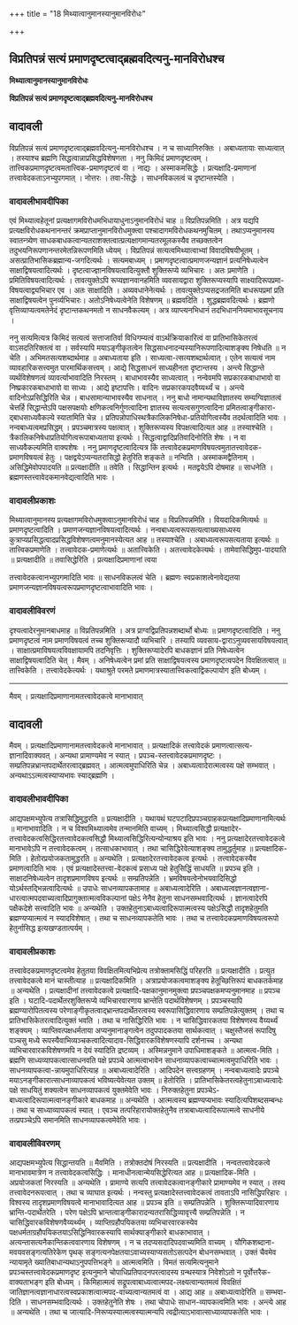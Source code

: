+++
title = "18 मिथ्यात्वानुमानस्यानुमानविरोधः"

+++


## विप्रतिपन्नं सत्यं प्रमाणदृष्टत्वाद्ब्रह्मवदित्यनु-मानविरोधश्च

**मिथ्यात्वानुमानस्यानुमानविरोधः**

**विप्रतिपन्नं सत्यं प्रमाणदृष्टत्वाद्ब्रह्मवदित्यनु-मानविरोधश्च**

## **वादावली**

विप्रतिपन्नं सत्यं प्रमाणदृष्टत्वाद्ब्रह्मवदित्यनु-मानविरोधश्च । न च साध्यानिरुक्तिः । अबाध्यतायाः साध्यत्वात् । तस्याश्च ब्रह्मणि सिद्धत्वान्नाप्रसिद्धविशेषणता । ननु किमिदं प्रमाणदृष्टत्वम् । तात्त्विकप्रमाणदृष्टत्वमतात्त्विक-प्रमाणदृष्टत्वं वा । नाद्यः । अस्माकमसिद्धेः । प्रत्यक्षादि-प्रमाणानां तत्त्वावेदकताऽनभ्युपगमात् । नोत्तरः । तवा-सिद्धेः । साधनविकलत्वं च दृष्टान्तस्येति ।

### **वादावलीभावदीपिका**

एवं मिथ्यात्वहेतूनां प्रत्यक्षागमविरोधमभिधायाधुनाऽनुमानविरोधं चाह ॥ विप्रतिपन्नमिति । अत्र यद्यपि प्रत्यक्षविरोधकथनानन्तरं क्रमप्राप्तानुमानविरोधमुक्त्वा पश्चादागमविरोधकथनमुचितम् । तथाऽप्यनुमानस्य स्वातन्त्र्येण साधकबाधकत्वान्यतराशक्तत्वात्प्रत्यक्षागमान्यतरमूलकस्यैव तच्छक्तत्वेन तदुभयनिरूपणानन्तरमेतन्निरूपणमिति ध्येयम् । विप्रतिपन्नं सत्यत्वमिथ्यात्वाभ्यां विवादविषयीभूतम् । असत्प्रातिभासिकब्रह्मान्य-जगदित्यर्थः । सत्यमबाध्यम् । प्रमाणदृष्टत्वात्प्रमाणजन्यज्ञानं प्रत्यनिषेध्यत्वेन साक्षाद्विषयत्वादित्यर्थः । दृष्टत्वाज्ज्ञानविषयत्वादित्युक्तौ शुक्तिरूप्ये व्यभिचारः । अतः प्रमाणेति । प्रमितिविषयत्वादित्यर्थः । तावत्युक्तेऽपि रूप्यज्ञानवानहमिति व्यवसायद्वारा शुक्तिरूप्यस्यापि साक्ष्यादिरूपप्रमा-विषयत्वाद्व्यभिचार एव । अतः साक्षादिति । अव्यवधानेनेत्यर्थः । तावत्युक्तेऽप्यसद्रजतमिति बाधरूपप्रमां प्रति साक्षाद्विषयत्वेन पुनर्व्यभिचारः। अतोऽनिषेध्यत्वेनेति विशेषणम् ॥ ब्रह्मवदिति । शुद्धब्रह्मवदित्यर्थः । ब्रह्मणो वृत्तिव्याप्यत्वमतेनेदं दृष्टान्तकथनमतो न साधनवैकल्यम् । अत्र व्याप्त्यनभिधानं तदभिधाननियमाभावसूचनाय ।

ननु सत्यमित्यत्र किमिदं सत्यत्वं सत्ताजातिर्वा विधिगम्यत्वं वाऽर्थक्रियाकारित्वं वा प्रातिभासिकेतरत्वं वाऽसदतिरिक्तत्वं वा । सर्वस्यापि मयाऽङ्गीकृतत्वेन सिद्धसाधनादन्यस्यानिरूपणादित्याशङ्क्य निषेधति ॥ न चेति । अभिमतसत्यशब्दार्थमाह ॥ अबाध्यताया इति । साध्यत्वा-त्सत्यशब्दार्थत्वात् । एतेन सत्यत्वं नाम व्यावहारिकसत्त्वमुत पारमार्थिकसत्त्वम् । आद्ये सिद्धसाधनं साध्यहीनता दृष्टान्तस्य । अन्त्ये सिद्धान्ते व्यर्थविशेषणत्वं व्यावर्त्याभावादिति निरस्तम् । बाधाभावस्यैव साध्यत्वात् । नन्वेवमपि सप्रकारकबाधाभावो वा निष्प्रकारकबाधाभावो वा साध्यः । आद्ये इष्टापत्तिः। वादिनः सप्रकारकपदवैय्यर्थ्यं च । अन्त्ये वादिनोऽप्रसिद्धिरिति चेन्न । बाधसामान्याभावस्यैव साधनात् । ननु बाधो नामान्यथाविज्ञातस्य सम्यग्विज्ञातत्वं चेत्तर्हि सिद्धान्तेऽपि पक्षसपक्षयोः क्षणिकत्वनिर्गुणत्वादिना ज्ञातस्य सत्यत्वसगुणत्वादिना प्रमितत्वाङ्गीकारा-द्बाधसाध्यवैकल्ये स्यातामिति चेन्न । प्रतिपन्नोपाधिस्थत्रैकालिकनिषेधा-प्रतियोगित्वस्यैव तदर्थत्वादिति भावः । नन्वबाध्यत्वमप्रसिद्धम् । प्रपञ्चमात्रस्य पक्षत्वात् । शुक्तिरूप्यस्य विपक्षत्वादित्यत आह ॥ तस्याश्चेति । त्रैकालिकनिषेधाप्रतियोगित्वरूपाबाध्यताया इत्यर्थः । सिद्धत्वाद्वादिप्रतिवादिनोरिति शेषः । न वा साध्यवैकल्यमिति वाक्यशेषः । ननु प्रमाणदृष्टत्वादित्यत्र किं तत्त्वावेदकप्रमाणविषयत्वमुतातत्त्वावेदक-प्रमाणविषयत्वं हेतुः । पक्षद्वयेऽप्यन्यतरासिद्धो हेतुरिति शङ्कते ॥ नन्विति । अस्माकमद्वैतिनाम् । असिद्धिमेवोपपादयति ॥ प्रत्यक्षादीति ॥ तवेति । सिद्धान्तिन इत्यर्थः । मतद्वयेऽपि दोषमाह ॥ साधनेति । ब्रह्मणस्तत्त्वावेदकमानवेद्यत्वादिति भावः ।

### **वादावलीप्रकाशः**

मिथ्यात्वानुमानस्य प्रत्यक्षागमविरोधमुक्त्वाऽनुमानविरोधं चाह ॥ विप्रतिपन्नमिति । वियदादिकमित्यर्थः ॥ प्रमाणदृष्टत्वादिति । प्रमाणजन्यज्ञानविषयत्वादित्यर्थः । नन्वबाध्यत्वरूपसत्यत्वाख्यसाध्यस्य कुत्राप्यप्रसिद्धत्वादप्रसिद्धविशेषणत्वमनुमानस्येत्यत आह ॥ तस्याश्चेति । अबाध्यत्वरूपसत्यताया इत्यर्थः ॥ तात्त्विकप्रमाणेति । तत्त्वावेदक-प्रमाणेत्यर्थः ॥ अतात्त्विकेति । अतत्त्वावेदकेत्यर्थः । तामेवासिद्धिमुप-पादयाति ॥ प्रत्यक्षादीति ॥ तवासिद्धेरिति । प्रत्यक्षादिप्रमाणानां त्वया

तत्त्वावेदकत्वानभ्युपगमादिति भावः ॥ साधनविकलत्वं चेति । ब्रह्मणः स्वप्रकाशत्वेनावेद्यतया प्रमाणजन्यज्ञानविषयत्वरूपप्रमाणदृष्टत्वाभावादिति भावः ।

### **वादावलीविवरणं**

दृश्यत्वादेरनुमानबाधमाह ॥ विप्रतिपन्नमिति । अत्र प्राग्वद्विप्रतिपन्नशब्दार्थो बोध्यः ॥ प्रमाणदृष्टत्वादिति । ननु प्रमाणदृष्टत्वं नाम प्रमाणविषयत्वं तच्च शुक्तिरूप्यादौ व्यभिचारि । तस्यापि व्यवसाय-द्वाराऽनुव्यवसायविषयत्वात् । साक्षात्प्रमाविषयत्वविवक्षायामपि तदनिवृत्तिः । शुक्तिरूप्यादेरपि बाधकज्ञानं प्रति निषेध्यत्वेन साक्षाद्विषयत्वादिति चेत् । मैवम् । अनिषेध्यत्वेन प्रमां प्रति साक्षाद्विषयत्वस्य प्रमाणदृष्टत्वपदेन विवक्षितत्वात् ॥ तात्त्विकेति । तत्त्वावेदकेत्यर्थः । यथाश्रुते परमते प्रमाणमात्रस्यातात्त्विकत्वाद्विकल्पायोग इति बोध्यम् ।

------------------------------------------------------------------------

मैवम् । प्रत्यक्षादिप्रमाणानामतत्त्वावेदकत्वे मानाभावात्

## **वादावली**

मैवम् । प्रत्यक्षादिप्रमाणानामतत्त्वावेदकत्वे मानाभावात् । प्रत्यक्षादिकं तत्त्वावेदकं प्रमाणत्वात्सत्य-ज्ञानादिवाक्यवत् । अन्यथा प्रामाण्यमेव न स्यात् । प्रपञ्च-स्तत्त्वावेदकप्रमाणदृष्टः । सम्प्रतिपन्नभ्रान्तपदार्थेतरत्वाद्ब्रह्मवत् । आत्मत्वमुपाधिरिति चेन्न । अबाध्यत्वादेरात्मत्वस्य पक्षे सम्भवात् । अन्यथाऽऽत्मत्वस्याप्यभावः स्याद्ब्रह्मणि ।

### **वादावलीभावदीपिका**

आद्यपक्षमभ्युपेत्य तत्रासिद्धिमुद्धरति ॥ प्रत्यक्षादीति । यथायथं घटपटादिप्रपञ्चग्राहकप्रत्यक्षादिप्रमाणानामित्यर्थः ॥ मानाभावादिति । न च विश्वमिथ्यात्वमेव तन्मानमिति वाच्यम् । मिथ्यात्वसिद्धौ प्रत्यक्षादेर-तत्त्वावेदकत्वसिद्धिरतत्त्वावेदकत्वसिद्धौ मिथ्यात्वसिद्धिरित्यन्योन्याश्रय इति भावः । ननु प्रत्यक्षादेरतत्त्वावेदकत्वे मानाभावेऽपि न तत्त्वावेदकत्वम् । तत्साधकाभावात् । तथा चासिद्धिरेवेत्याशङ्क्य तामुद्धर्तुमाह ॥ प्रत्यक्षादिक-मिति । हेतोरप्रयोजकतामुद्धरति ॥ अन्यथेति । प्रत्यक्षादेरतत्त्वावेदकत्व इत्यर्थः । तत्त्वावेदकस्यैव प्रमाणत्वादिति भावः । एवं प्रत्यक्षादेस्तत्त्वा-वेदकत्वं प्रसाध्य पक्षे हेतुसिद्धिं साधयति ॥ प्रपञ्च इति । साक्षादनिषेध्यत्वेन तादृशप्रमाणविषय इत्यर्थः ॥ सम्प्रतिपन्नेति । भ्रमविषयत्वेनोभयवादिसिद्धो योऽर्थस्तद्भिन्नत्वादित्यर्थः ॥ उपाधेः साधनव्यापकतामाह ॥ अबाध्यत्वादेरिति । अबाध्यत्वज्ञानत्वज्ञाना-धारत्वात्मपदवाच्यत्वादिप्रागुक्तात्मत्वविकल्पानां पक्षेऽ नेनैव हेतुना साधनसम्भवादित्यर्थः । ज्ञानत्वादेरपि पक्षैकदेशे सत्त्वादिति भावः ॥ अन्यथेति । उक्तहेतुनाऽबाध्यत्वादिरूपात्मत्वस्य पक्षेऽसिद्धौ तादृशहेतुमति ब्रह्मण्यप्यात्मत्वं न स्यादविशेषात् । तथा च साधनव्यापकतेति भावः । तथा च तत्त्वावेदकप्रमाणविषयत्वरूपो हेतुर्नासिद्ध इत्यखण्डतात्पर्यम् ।

### **वादावलीप्रकाशः**

तत्त्वावेदकप्रमाणदृष्टत्वमेव हेतुतया विवक्षितमित्यभिप्रेत्य तत्रोक्तामसिद्धिं परिहरति ॥ प्रत्यक्षादीति । प्रत्युत तत्त्वावेदकत्वे मानं चास्तीत्याह ॥ प्रत्यक्षादिकमिति । अत्राप्रयोजकत्वमाशङ्क्य हेतूच्छित्तिरूपं बाधकतर्कमाह ॥ अन्यथेति । प्रत्यक्षादीनां तत्त्वावेदकत्वे प्रत्यक्षादि-पक्षकानुमानमुक्त्वा प्रपञ्चपक्षकमप्यनुमानमाह ॥ प्रपञ्च इति । घटादि-पदार्थेतरशुक्तिरूप्ये व्यभिचारवारणाय भ्रान्तेति पदार्थविशेषणम् । प्रपञ्चस्यापि ब्रह्मण्यारोपितत्वस्य परेणाङ्गीकृतत्वाद्भ्रान्तपदार्थेतरत्वस्य स्वरूपासिद्धिवारणाय सम्प्रतिपन्नेत्युक्तम् । तथा च प्रातिभासिकेतरत्वादित्युक्तं भवति । तथा च नासिद्धिरिति भावः । न चासिद्धिवारकतया विशेषणस्य वैय्यर्थ्यं शङ्क्यम् । व्याप्तिवत्पक्षधर्मताया अप्यनुमानाङ्गत्वेन तदुपपादकतया सार्थकत्वात् । चक्षुस्तैजसं रूपादिषु पञ्चसु मध्ये रूपस्यैवाभिव्यञ्चकत्वादित्यादाव-सिद्धिवारकविशेषणस्यापि दर्शनाच्च । अन्यथा व्यभिचारवारकविशेषणमपि न देयं स्यादिति द्रष्टव्यम् । अस्मिन्ननुमाने उपाधिमाशङ्कते ॥ आत्मत्व-मिति । ब्रह्मणि साध्यव्यापकत्वात्साधनवति पक्षे प्रपञ्चे आत्मत्वाभावेन साधनाव्यापकत्वाच्चात्मत्वमुपाधिरिति भावः । साधनव्यापकत्वा-न्नायमुपाधिरित्याह ॥ अबाध्यत्वादेरिति । आदिपदेन सत्त्वग्रहणम् । नन्वबाध्यत्वादेः प्रपञ्चे मयाऽनङ्गीकारात्साधनाव्यापकत्वं भविष्यत्येवेत्यत उक्तम् ॥ हेतोरिति । प्रातिभासिकेतरत्वहेतुनाऽबाध्यत्वादेः पक्षे साधयितुं शक्यत्वेन साधनव्यापकत्वं युक्तमेवेति भावः । निरुक्तहेतुना प्रपञ्चेऽ-बाध्यत्वादिरूपात्मत्वानङ्गीकारे बाधकमाह ॥ अन्यथेति । आत्मत्वस्य ब्रह्मण्यप्यभावः स्यादित्यपिशब्दसम्बन्धः । तथा च साध्याव्यापकत्वं स्यात् । एवञ्च तत्परिहारायोक्तहेतुनैव तत्राबाध्यत्वादिरूपात्मत्वे साधनीये तत्प्रपञ्चेऽपि समानमिति साधनव्यापकत्वमेवेति भावः ।

### **वादावलीविवरणम्**

आद्यपक्षमभ्युपेत्य सिद्धान्तयति ॥ मैवमिति । तत्रोक्तदोषं निरस्यति ॥ प्रत्यक्षादीति । नन्वतत्त्वावेदकत्वे मानाभावमात्रेण न तत्त्वावेदकत्वसिद्धिः । मानाधीनत्वान्मेयसिद्धेरित्यत आह ॥ प्रत्यक्षादिक-मिति । अप्रयोजकतां निरस्यति ॥ अन्यथेति । प्रामाण्ये सत्यपि तत्त्वावेदकत्वानङ्गीकारे प्रामाण्यमेव न स्यात् । तस्य तत्त्वावेदनरूपत्वात् । तथा च व्याघात इत्यर्थः । नन्वस्तु प्रत्यक्षादेस्तत्त्वावेदकत्वं तावताऽपि नासिद्धिपरिहारः । विश्वस्य तादृशप्रमाणविषयत्वे मानाभावादित्यत आह ॥ प्रपञ्च इति ॥ सम्प्रतिपन्नेति । शुक्तिरूप्यादिवारणाय भ्रान्ति-पदार्थेतरेति । परेण पक्षेऽपि भ्रान्तत्वाङ्गीकारादन्यतरासिद्धिव्यावृत्त्यै सम्प्रतिपन्नेति । न चासिद्धिवारकविशेषणवैय्यर्थ्यम् । व्याप्तिग्रहौपयिकतया व्यभिचारवारकस्येव पक्षधर्मताग्रहौपयिकतयाऽसिद्धिनिवारकस्यापि सार्थक्याङ्गीकारे बाधकाभावात् । अत्यन्तासत्यनैकान्तिकत्ववारणाय विशेषणम् । न च तदप्यसदादिपदवाच्यमिति वाच्यम् । यौगिकशब्दाना-मवयवसङ्गत्यतिरेकेण पृथक् सङ्गत्यनपेक्षतयाऽवाच्यस्याप्यसतोऽसत्पदेन बोधनसम्भवात् । उक्तं चैवमेव न्यायामृते ख्यातिबाधान्यथाऽनुपपत्तिभङ्गे ॥ आत्मत्वमिति । विमतं सत्यमित्यनुमाने प्रपञ्चस्तत्त्वावेदकप्रमाणदृष्ट इत्यनुमाने चोपाधिप्रतिपादनपरत्वादस्य ग्रन्थस्यात्र निवेशोऽतो न पूर्वोत्तरैक-वाक्यताभङ्ग इति बोध्यम् । किमिहात्मत्वं सद्रूपत्वाबाध्यत्वात्मपद-लक्ष्यत्वान्यतमत्वं विवक्षितं जातिज्ञानत्वज्ञानाधारत्वस्वप्रकाशत्वात्मपद-वाच्यत्वान्यतमत्वं वा । आद्य आह ॥ अबाध्यत्वादेरिति ॥ सम्भवा-दिति । साधनसम्भवादित्यर्थः । उक्तहेतुनेति शेषः । तथा चोपाधेः साधान-व्यापकत्वमिति भावः । अन्त्ये आह ॥ अन्यथेति । तथा च जात्यादि-निरूप्यस्यात्मत्वस्यात्मन्यपि त्वद्रीत्याऽभावात्साध्याव्यापकतेति भावः ।

